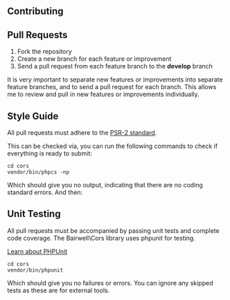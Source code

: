 Contributing
-------------

## Pull Requests

1. Fork the repository
2. Create a new branch for each feature or improvement
3. Send a pull request from each feature branch to the **develop** branch

It is very important to separate new features or improvements into separate feature branches, and to send a
pull request for each branch. This allows me to review and pull in new features or improvements individually.

## Style Guide

All pull requests must adhere to the [PSR-2 standard](http://www.php-fig.org/psr/psr-2/).

This can be checked via, you can run the following commands to check if everything is ready to submit:

    cd cors
    vendor/bin/phpcs -np

Which should give you no output, indicating that there are no coding standard errors. And then:


## Unit Testing

All pull requests must be accompanied by passing unit tests and complete code coverage. The Bairwell\Cors library uses phpunit for testing.

[Learn about PHPUnit](https://github.com/sebastianbergmann/phpunit/)

    cd cors
    vendor/bin/phpunit

Which should give you no failures or errors. You can ignore any skipped tests as these are for external tools.
